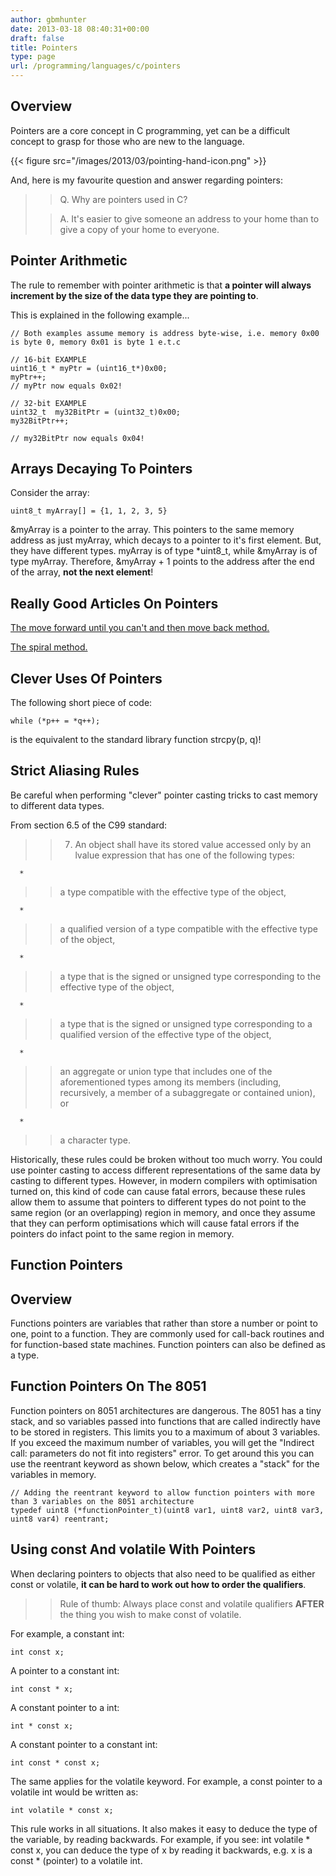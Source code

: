 ```yaml
---
author: gbmhunter
date: 2013-03-18 08:40:31+00:00
draft: false
title: Pointers
type: page
url: /programming/languages/c/pointers
---
```


## Overview




Pointers are a core concept in C programming, yet can be a difficult concept to grasp for those who are new to the language.




{{< figure src="/images/2013/03/pointing-hand-icon.png"   >}}




And, here is my favourite question and answer regarding pointers:




<blockquote>

> 
> Q. Why are pointers used in C?
> 
> 

> 
> A. It's easier to give someone an address to your home than to give a copy of your home to everyone.
> 
> 
</blockquote>




## Pointer Arithmetic




The rule to remember with pointer arithmetic is that **a pointer will always increment by the size of the data type they are pointing to**.




This is explained in the following example...



    
    // Both examples assume memory is address byte-wise, i.e. memory 0x00 is byte 0, memory 0x01 is byte 1 e.t.c
    
    // 16-bit EXAMPLE
    uint16_t * myPtr = (uint16_t*)0x00;
    myPtr++;
    // myPtr now equals 0x02!
    
    // 32-bit EXAMPLE
    uint32_t  my32BitPtr = (uint32_t)0x00;
    my32BitPtr++;
    
    // my32BitPtr now equals 0x04!
    




## Arrays Decaying To Pointers




Consider the array:



    
    uint8_t myArray[] = {1, 1, 2, 3, 5}




&myArray is a pointer to the array. This pointers to the same memory address as just myArray, which decays to a pointer to it's first element. But, they have different types. myArray is of type *uint8_t, while &myArray is of type myArray. Therefore, &myArray + 1 points to the address after the end of the array, **not the next element**! 




## Really Good Articles On Pointers




[The move forward until you can't and then move back method.](http://www.unixwiz.net/techtips/reading-cdecl.html)




[The spiral method.](http://c-faq.com/decl/spiral.anderson.html)




## Clever Uses Of Pointers




The following short piece of code:



    
    while (*p++ = *q++);




is the equivalent to the standard library function strcpy(p, q)!




## Strict Aliasing Rules




Be careful when performing "clever" pointer casting tricks to cast memory to different data types.




From section 6.5 of the C99 standard:




<blockquote>

> 
> 7. An object shall have its stored value accessed only by an lvalue expression that has one of the following types:
> 
> 
</blockquote>





	  * 


<blockquote>

> 
> a type compatible with the effective type of the object,
> 
> 
</blockquote>



	  * 


<blockquote>

> 
> a qualified version of a type compatible with the effective type of the object,
> 
> 
</blockquote>



	  * 


<blockquote>

> 
> a type that is the signed or unsigned type corresponding to the effective type of the object,
> 
> 
</blockquote>



	  * 


<blockquote>

> 
> a type that is the signed or unsigned type corresponding to a qualified version of the effective type of the object,
> 
> 
</blockquote>



	  * 


<blockquote>

> 
> an aggregate or union type that includes one of the aforementioned types among its members (including, recursively, a member of a subaggregate or contained union), or
> 
> 
</blockquote>



	  * 


<blockquote>

> 
> a character type.
> 
> 
</blockquote>






Historically, these rules could be broken without too much worry. You could use pointer casting to access different representations of the same data by casting to different types. However, in modern compilers with optimisation turned on, this kind of code can cause fatal errors, because these rules allow them to assume that pointers to different types do not point to the same region (or an overlapping) region in memory, and once they assume that they can perform optimisations which will cause fatal errors if the pointers do infact point to the same region in memory.




## Function Pointers




## Overview




Functions pointers are variables that rather than store a number or point to one, point to a function. They are commonly used for call-back routines and for function-based state machines. Function pointers can also be defined as a type.




## Function Pointers On The 8051




Function pointers on 8051 architectures are dangerous. The 8051 has a tiny stack, and so variables passed into functions that are called indirectly have to be stored in registers. This limits you to a maximum of about 3 variables. If you exceed the maximum number of variables, you will get the "Indirect call: parameters do not fit into registers" error. To get around this you can use the reentrant keyword as shown below, which creates a "stack" for the variables in memory.



    
    // Adding the reentrant keyword to allow function pointers with more than 3 variables on the 8051 architecture
    typedef uint8 (*functionPointer_t)(uint8 var1, uint8 var2, uint8 var3, uint8 var4) reentrant;




## Using const And volatile With Pointers




When declaring pointers to objects that also need to be qualified as either const  or volatile, **it can be hard to work out how to order the qualifiers**.




<blockquote>

> 
> Rule of thumb: Always place const and volatile qualifiers **AFTER** the thing you wish to make const of volatile.
> 
> 
</blockquote>




For example, a constant int:



    
    int const x;




A pointer to a constant int:



    
    int const * x;




A constant pointer to a int:



    
    int * const x;




A constant pointer to a constant int:



    
    int const * const x;




The same applies for the volatile keyword. For example, a const pointer to a volatile int would be written as:



    
    int volatile * const x;




This rule works in all situations. It also makes it easy to deduce the type of the variable, by reading backwards. For example, if you see: int volatile * const x, you can deduce the type of x by reading it backwards, e.g. x is a const * (pointer) to a volatile int.






